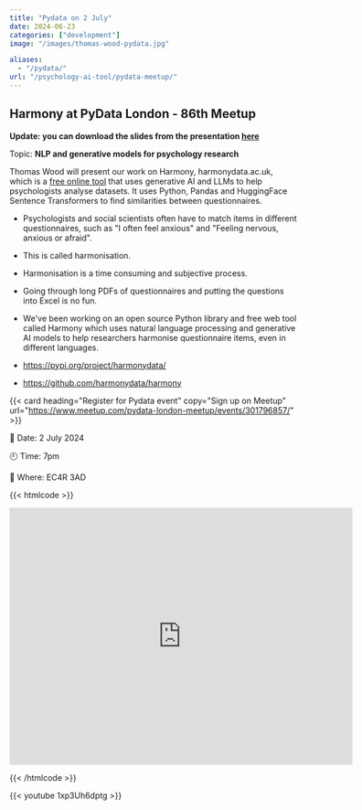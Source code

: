 ```yaml
---
title: "Pydata on 2 July"
date: 2024-06-23
categories: ["development"]
image: "/images/thomas-wood-pydata.jpg"

aliases:
  - "/pydata/"
url: "/psychology-ai-tool/pydata-meetup/"
---
```


## Harmony at PyData London - 86th Meetup

**Update: you can download the slides from the presentation [here](/20240702-harmony-pydata-presentation.pdf)**

Topic: **NLP and generative models for psychology research**

Thomas Wood will present our work on Harmony, harmonydata.ac.uk, which is a [free online tool](/psychology-ai-tool/) that uses generative AI and LLMs to help psychologists analyse datasets. It uses Python, Pandas and HuggingFace Sentence Transformers to find similarities between questionnaires.

* Psychologists and social scientists often have to match items in different questionnaires, such as "I often feel anxious" and "Feeling nervous, anxious or afraid".
* This is called harmonisation.
* Harmonisation is a time consuming and subjective process.
* Going through long PDFs of questionnaires and putting the questions into Excel is no fun.
* We've been working on an open source Python library and free web tool called Harmony which uses natural language processing and generative AI models to help researchers harmonise questionnaire items, even in different languages.

* https://pypi.org/project/harmonydata/
* https://github.com/harmonydata/harmony


{{< card heading="Register for Pydata event" copy="Sign up on Meetup" url="https://www.meetup.com/pydata-london-meetup/events/301796857/" >}}

:date:  Date: 2 July 2024

:clock9:  Time: 7pm

:office:  Where: EC4R 3AD

{{< htmlcode >}}

<iframe src="https://www.google.com/maps/embed?pb=!1m17!1m12!1m3!1d2483.1921877399855!2d-0.08854799999999999!3d51.50968999999999!2m3!1f0!2f0!3f0!3m2!1i1024!2i768!4f13.1!3m2!1m1!2zNTHCsDMwJzM0LjkiTiAwwrAwNScxOC44Ilc!5e0!3m2!1sen!2suk!4v1719179026695!5m2!1sen!2suk" width="600" height="450" style="border:0;" allowfullscreen="" loading="lazy" referrerpolicy="no-referrer-when-downgrade"></iframe>


{{< /htmlcode >}}


{{< youtube 1xp3Uh6dptg >}}

